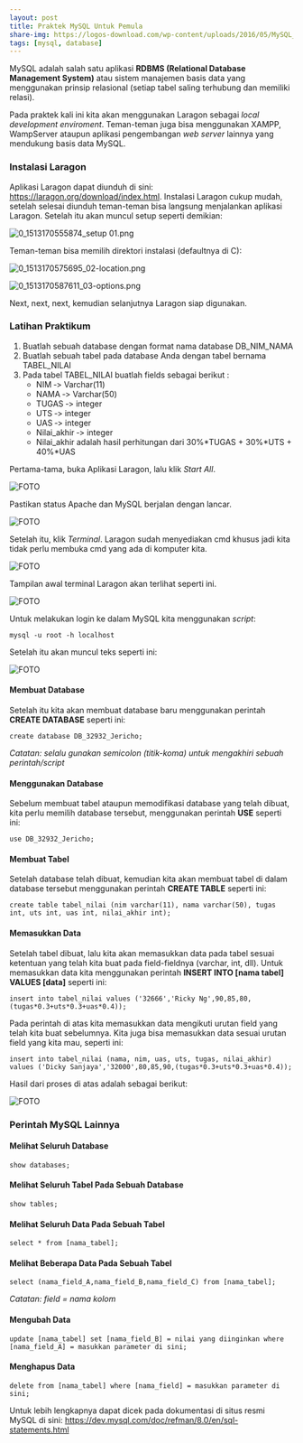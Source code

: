 ```yaml
---
layout: post
title: Praktek MySQL Untuk Pemula
share-img: https://logos-download.com/wp-content/uploads/2016/05/MySQL_logo_logotype.png
tags: [mysql, database]
---
```


MySQL adalah salah satu aplikasi **RDBMS (Relational Database Management System)** atau sistem manajemen basis data yang menggunakan prinsip relasional (setiap tabel saling terhubung dan memiliki relasi). 

Pada praktek kali ini kita akan menggunakan Laragon sebagai *local development enviroment*. Teman-teman juga bisa menggunakan XAMPP, WampServer ataupun aplikasi pengembangan *web server* lainnya yang mendukung basis data MySQL.

### Instalasi Laragon

Aplikasi Laragon dapat diunduh di sini: https://laragon.org/download/index.html. Instalasi Laragon cukup mudah, setelah selesai diunduh teman-teman bisa langsung menjalankan aplikasi Laragon. Setelah itu akan muncul setup seperti demikian:

![0_1513170555874_setup 01.png](https://i.imgur.com/4OyDDhK.png)

Teman-teman bisa memilih direktori instalasi (defaultnya di C):

![0_1513170575695_02-location.png](https://i.imgur.com/sJK59DC.png)

![0_1513170587611_03-options.png](https://i.imgur.com/8oZ4N8E.png)

Next, next, next, kemudian selanjutnya Laragon siap digunakan.

### Latihan Praktikum

1. Buatlah sebuah database dengan format nama database DB_NIM_NAMA 
2. Buatlah sebuah tabel pada database Anda dengan tabel bernama TABEL_NILAI 
3. Pada tabel TABEL_NILAI buatlah fields sebagai berikut :  
	- NIM ‐> Varchar(11) 
	- NAMA ‐> Varchar(50) 
	- TUGAS ‐> integer 
	- UTS ‐> integer 
	- UAS ‐> integer 
	- Nilai_akhir ‐> integer 
	- Nilai_akhir adalah hasil perhitungan dari 30%*TUGAS + 30%*UTS + 40%*UAS

Pertama-tama, buka Aplikasi Laragon, lalu klik *Start All*.

![FOTO](assets/img/mysql1.jpg)

Pastikan status Apache dan MySQL berjalan dengan lancar.

![FOTO](assets/img/mysql2.jpg)

Setelah itu, klik *Terminal*. Laragon sudah menyediakan cmd khusus jadi kita tidak perlu membuka cmd yang ada di komputer kita.

![FOTO](assets/img/mysql3.jpg)

Tampilan awal terminal Laragon akan terlihat seperti ini.

![FOTO](assets/img/mysql4.jpg)

Untuk melakukan login ke dalam MySQL kita menggunakan *script*:
```mysql
mysql -u root -h localhost
```
Setelah itu akan muncul teks seperti ini:

![FOTO](assets/img/mysql5.jpg)

#### Membuat Database

Setelah itu kita akan membuat database baru menggunakan perintah **CREATE DATABASE** seperti ini:
```
create database DB_32932_Jericho;
```
*Catatan: selalu gunakan semicolon (titik-koma) untuk mengakhiri sebuah perintah/script*
#### Menggunakan Database
Sebelum membuat tabel ataupun memodifikasi database yang telah dibuat, kita perlu memilih database tersebut, menggunakan perintah **USE** seperti ini:
```
use DB_32932_Jericho;
```

#### Membuat Tabel
Setelah database telah dibuat, kemudian kita akan membuat tabel di dalam database tersebut menggunakan perintah **CREATE TABLE** seperti ini:
```
create table tabel_nilai (nim varchar(11), nama varchar(50), tugas int, uts int, uas int, nilai_akhir int);
```
#### Memasukkan Data
Setelah tabel dibuat, lalu kita akan memasukkan data pada tabel sesuai ketentuan yang telah kita buat pada field-fieldnya (varchar, int, dll). Untuk memasukkan data kita menggunakan perintah **INSERT INTO [nama tabel] VALUES [data]** seperti ini:
```
insert into tabel_nilai values ('32666','Ricky Ng',90,85,80,(tugas*0.3+uts*0.3+uas*0.4));
```
Pada perintah di atas kita memasukkan data mengikuti urutan field yang telah kita buat  sebelumnya. Kita juga bisa memasukkan data sesuai urutan field yang kita mau, seperti ini:
```
insert into tabel_nilai (nama, nim, uas, uts, tugas, nilai_akhir) values ('Dicky Sanjaya','32000',80,85,90,(tugas*0.3+uts*0.3+uas*0.4));
```
Hasil dari proses di atas adalah sebagai berikut:

![FOTO](assets/img/mysql6.jpg)

### Perintah MySQL Lainnya

#### Melihat Seluruh Database
```
show databases;
```
#### Melihat Seluruh Tabel Pada Sebuah Database
```
show tables;
```
#### Melihat Seluruh Data Pada Sebuah Tabel
```
select * from [nama_tabel];
```
#### Melihat Beberapa Data Pada Sebuah Tabel
```
select (nama_field_A,nama_field_B,nama_field_C) from [nama_tabel];
```
*Catatan: field = nama kolom*
#### Mengubah Data
```
update [nama_tabel] set [nama_field_B] = nilai yang diinginkan where [nama_field_A] = masukkan parameter di sini;
```
#### Menghapus Data
```
delete from [nama_tabel] where [nama_field] = masukkan parameter di sini;
```
Untuk lebih lengkapnya dapat dicek pada dokumentasi di situs resmi MySQL di sini: https://dev.mysql.com/doc/refman/8.0/en/sql-statements.html
